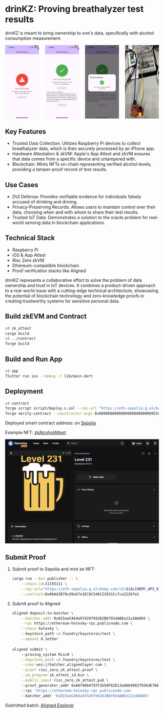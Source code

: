 # drinKZ: Proving breathalyzer test results

drinKZ is meant to bring ownership to one's data, specifically with alcohol consumption measurement.

<div style="display: flex; justify-content: space-between;">
  <img src="./imgs/app1.png" width="22%" alt="App Screenshot 1">
  <img src="./imgs/app2.png" width="22%" alt="App Screenshot 2">
  <img src="./imgs/app3.png" width="22%" alt="App Screenshot 3">
  <img src="./imgs/device.png" width="22%" alt="Device">
</div>

## Key Features

- Trusted Data Collection: Utilizes Raspberry Pi devices to collect breathalyzer data, which is then securely processed by an iPhone app.
- Hardware Attestation & zkVM: Apple's App Attest and zkVM ensures that data comes from a specific device and untampered with.
- Blockchain: Mints NFTs on-chain representing verified alcohol levels, providing a tamper-proof record of test results.

## Use Cases

- DUI Defense: Provides verifiable evidence for individuals falsely accused of drinking and driving.
- Privacy-Preserving Records: Allows users to maintain control over their data, choosing when and with whom to share their test results.
- Trusted IoT Data: Demonstrates a solution to the oracle problem for real-world sensing data in blockchain applications.

## Technical Stack

- Raspberry Pi
- iOS & App Attest
- Risc Zero zkVM
- Ethereum-compatible blockchain
- Proof verification stacks like Aligned

drinKZ represents a collaborative effort to solve the problem of data ownership and trust in IoT devices. It combines a product-driven approach to a real-world issue with a cutting-edge technical architecture, showcasing the potential of blockchain technology and zero-knowledge proofs in creating trustworthy systems for sensitive personal data.

## Build zkEVM and Contract

```bash
cd zk_attest
cargo build
cd ../contract
forge build
```

## Build and Run App

```bash
cd app
flutter run ios --debug -t lib/main.dart
```

## Deployment

```bash
cd contract
forge script script/Deploy.s.sol --rpc-url "https://eth-sepolia.g.alchemy.com/v2/${ALCHEMY_API_KEY}" --broadcast
forge verify-contract --constructor-args 0x000000000000000000000000925d8331ddc0a1F0d96E68CF073DFE1d92b69187 --chain-id 11155111 0x0bAd2B70c89a5fe1EC6C546C22831Cc7ca22bfe1 contracts/ZkAlcoholAttest.sol:ZkAlcoholAttest
```

Deployed smart contract address: on [Sepolia](https://sepolia.etherscan.io/address/0x0bad2b70c89a5fe1ec6c546c22831cc7ca22bfe1)

Example NFT: [zkAlcoholAttest](https://testnets.opensea.io/assets/sepolia/0x0bad2b70c89a5fe1ec6c546c22831cc7ca22bfe1/0)

![nft](./imgs/nft.png)

## Submit Proof

1. Submit proof to Sepolia and mint an NFT:

    ```bash
    cargo run --bin publisher -- \
        --chain-id=11155111 \
        --rpc-url="https://eth-sepolia.g.alchemy.com/v2/${ALCHEMY_API_KEY}" \
        --contract=0x0bAd2B70c89a5fe1EC6C546C22831Cc7ca222bfe1
    ```

2. Submit proof to Aligned

    ```bash
    aligned deposit-to-batcher \
        --batcher_addr 0x815aeCA64a974297942D2Bbf034ABEe22a38A003 \
        --rpc https://ethereum-holesky-rpc.publicnode.com \
        --chain holesky \                      
        --keystore_path ~/.foundry/keystores/test \
        --amount 0.1ether

    aligned submit \            
        --proving_system Risc0 \
        --keystore_path ~/.foundry/keystores/test \
        --conn wss://batcher.alignedlayer.com \
        --proof risc_zero_zk_attest.proof \
        --vm_program zk_attest_id.bin \
        --public_input risc_zero_zk_attest.pub \                       
        --proof_generator_addr 0x66f9664f97F2b50F62D13eA064982f936dE76657 \    
        --rpc 'https://ethereum-holesky-rpc.publicnode.com'
        --batcher_addr '0x815aeCA64a974297942D2Bbf034ABEe22a38A003'
    ```

Submitted batch: [Aligned Explorer](https://explorer.alignedlayer.com/batches/0x644f6ebee7781ca708cf391709b14b54b4e07eb2204bf072cddb58dd5363a8b8)
